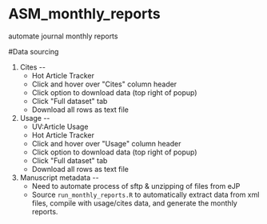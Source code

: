 # ASM_monthly_reports
automate journal monthly reports

#Data sourcing
1. Cites -- 
    + Hot Article Tracker
    + Click and hover over "Cites" column header
    + Click option to download data (top right of popup)
    + Click "Full dataset" tab
    + Download all rows as text file
1. Usage -- 
    + UV:Article Usage
    + Hot Article Tracker
    + Click and hover over "Usage" column header
    + Click option to download data (top right of popup)
    + Click "Full dataset" tab
    + Download all rows as text file
1. Manuscript metadata -- 
    + Need to automate process of sftp & unzipping of files from eJP
    + Source `run_monthly_reports.R` to automatically extract data from xml files, compile with usage/cites data, and generate the monthly reports.